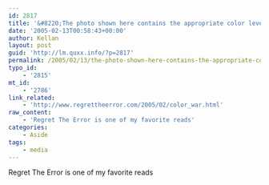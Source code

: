 ```yaml
---
id: 2817
title: '&#8220;The photo shown here contains the appropriate color level.&#8221;'
date: '2005-02-13T00:58:43+00:00'
author: Kellan
layout: post
guid: 'http://lm.quxx.info/?p=2817'
permalink: /2005/02/13/the-photo-shown-here-contains-the-appropriate-color-level/
typo_id:
    - '2815'
mt_id:
    - '2786'
link_related:
    - 'http://www.regrettheerror.com/2005/02/color_war.html'
raw_content:
    - 'Regret The Error is one of my favorite reads'
categories:
    - Aside
tags:
    - media
---
```


Regret The Error is one of my favorite reads